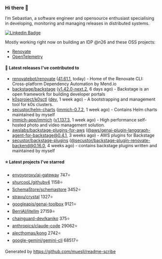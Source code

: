### Hi there 👋

I’m Sebastian, a software engineer and opensource enthusiast specialising in developing, monitoring and managing releases in distributed systems.    

[![Linkedin Badge](https://img.shields.io/badge/-LinkedIn-blue?style=flat&logo=Linkedin&logoColor=white&link=https://www.linkedin.com/in/sebastian-poxhofer/)](https://www.linkedin.com/in/sebastian-poxhofer/)

Mostly working right now on building an IDP @n26 and these OSS projects:
- [Renovate](https://github.com/renovatebot/renovate)
- [OpenTelemetry](https://github.com/open-telemetry)



#### 🚀 Latest releases I've contributed to

- [renovatebot/renovate](https://github.com/renovatebot/renovate) ([41.61.1](https://github.com/renovatebot/renovate/releases/tag/41.61.1), today) - Home of the Renovate CLI: Cross-platform Dependency Automation by Mend.io
- [backstage/backstage](https://github.com/backstage/backstage) ([v1.42.0-next.2](https://github.com/backstage/backstage/releases/tag/v1.42.0-next.2), 6 days ago) - Backstage is an open framework for building developer portals
- [k0sproject/k0sctl](https://github.com/k0sproject/k0sctl) ([dev](https://github.com/k0sproject/k0sctl/releases/tag/dev), 1 week ago) - A bootstrapping and management tool for k0s clusters.
- [secustor/helm-charts](https://github.com/secustor/helm-charts) ([immich-0.7.2](https://github.com/secustor/helm-charts/releases/tag/immich-0.7.2), 1 week ago) - Contains Helm charts maintained by myself
- [immich-app/immich](https://github.com/immich-app/immich) ([v1.137.3](https://github.com/immich-app/immich/releases/tag/v1.137.3), 1 week ago) - High performance self-hosted photo and video management solution.
- [awslabs/backstage-plugins-for-aws](https://github.com/awslabs/backstage-plugins-for-aws) ([@aws/genai-plugin-langgraph-agent-for-backstage@0.4.1](https://github.com/awslabs/backstage-plugins-for-aws/releases/tag/%40aws/genai-plugin-langgraph-agent-for-backstage%400.4.1), 3 weeks ago) - AWS plugins for Backstage
- [secustor/backstage-plugins](https://github.com/secustor/backstage-plugins) ([@secustor/backstage-plugin-renovate-backend@0.16.0](https://github.com/secustor/backstage-plugins/releases/tag/%40secustor/backstage-plugin-renovate-backend%400.16.0), 4 weeks ago) - contains backstage plugins written and maintained by myself

#### ⭐ Latest projects I've starred

- [envoyproxy/ai-gateway](https://github.com/envoyproxy/ai-gateway) 747⭐
- [shurcooL/githubv4](https://github.com/shurcooL/githubv4) 1158⭐
- [SchemaStore/schemastore](https://github.com/SchemaStore/schemastore) 3452⭐
- [stravu/crystal](https://github.com/stravu/crystal) 1327⭐
- [googleapis/genai-toolbox](https://github.com/googleapis/genai-toolbox) 9121⭐
- [BerriAI/litellm](https://github.com/BerriAI/litellm) 27159⭐
- [chainguard-dev/kaniko](https://github.com/chainguard-dev/kaniko) 375⭐
- [anthropics/claude-code](https://github.com/anthropics/claude-code) 29062⭐
- [alecthomas/kong](https://github.com/alecthomas/kong) 2742⭐
- [google-gemini/gemini-cli](https://github.com/google-gemini/gemini-cli) 68517⭐



Generated by https://github.com/muesli/readme-scribe
